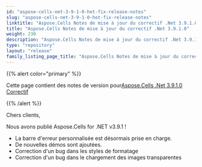 ```yaml
---
id: "aspose-cells-net-3-9-1-0-hot-fix-release-notes"
slug: "aspose-cells-net-3-9-1-0-hot-fix-release-notes"
linktitle: "Aspose.Cells Notes de mise à jour du correctif .Net 3.9.1.0"
title: "Aspose.Cells Notes de mise à jour du correctif .Net 3.9.1.0"
weight: 230
description: "Aspose.Cells Notes de mise à jour du correctif .Net 3.9.1.0 – the latest updates and fixes."
type: "repository"
layout: "release"
family_listing_page_title: "Aspose.Cells Notes de mise à jour du correctif .Net 3.9.1.0"
---
```

{{% alert color="primary" %}} 

 Cette page contient des notes de version pour[Aspose.Cells .Net 3.9.1.0 Correctif](https://releases.aspose.com/cells/net/new-releases/aspose.cells-.net-3.9.1.0-hot-fix/)

{{% /alert %}} 

 Chers clients,

 Nous avons publié Aspose.Cells for .NET v3.9.1 !

- La barre d'erreur personnalisée est désormais prise en charge.
- De nouvelles démos sont ajoutées.
- Correction d'un bug dans les styles de formatage
- Correction d'un bug dans le chargement des images transparentes
